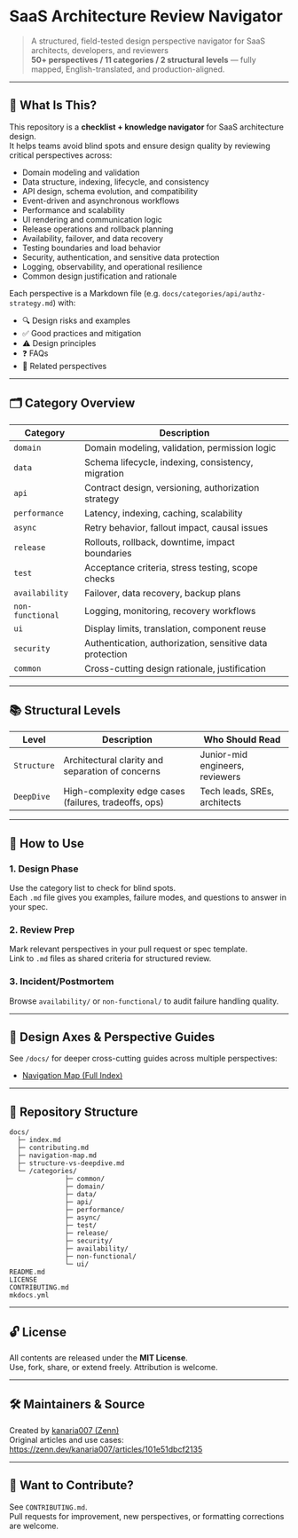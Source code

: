 # SaaS Architecture Review Navigator

> A structured, field-tested design perspective navigator for SaaS architects, developers, and reviewers  
> **50+ perspectives / 11 categories / 2 structural levels** — fully mapped, English-translated, and production-aligned.

---

## 🧭 What Is This?

This repository is a **checklist + knowledge navigator** for SaaS architecture design.  
It helps teams avoid blind spots and ensure design quality by reviewing critical perspectives across:

- Domain modeling and validation  
- Data structure, indexing, lifecycle, and consistency  
- API design, schema evolution, and compatibility  
- Event-driven and asynchronous workflows  
- Performance and scalability  
- UI rendering and communication logic  
- Release operations and rollback planning  
- Availability, failover, and data recovery  
- Testing boundaries and load behavior  
- Security, authentication, and sensitive data protection  
- Logging, observability, and operational resilience  
- Common design justification and rationale

Each perspective is a Markdown file (e.g. `docs/categories/api/authz-strategy.md`) with:

- 🔍 Design risks and examples  
- ✅ Good practices and mitigation  
- ⚠️ Design principles  
- ❓ FAQs  
- 🔗 Related perspectives  

---

## 🗂 Category Overview

| Category | Description |
|----------|-------------|
| `domain` | Domain modeling, validation, permission logic |
| `data` | Schema lifecycle, indexing, consistency, migration |
| `api` | Contract design, versioning, authorization strategy |
| `performance` | Latency, indexing, caching, scalability |
| `async` | Retry behavior, fallout impact, causal issues |
| `release` | Rollouts, rollback, downtime, impact boundaries |
| `test` | Acceptance criteria, stress testing, scope checks |
| `availability` | Failover, data recovery, backup plans |
| `non-functional` | Logging, monitoring, recovery workflows |
| `ui` | Display limits, translation, component reuse |
| `security` | Authentication, authorization, sensitive data protection |
| `common` | Cross-cutting design rationale, justification |

---

## 📚 Structural Levels

| Level | Description | Who Should Read |
|-------|-------------|-----------------|
| `Structure` | Architectural clarity and separation of concerns | Junior-mid engineers, reviewers |
| `DeepDive` | High-complexity edge cases (failures, tradeoffs, ops) | Tech leads, SREs, architects |

---

## 🚀 How to Use

### 1. Design Phase
Use the category list to check for blind spots.  
Each `.md` file gives you examples, failure modes, and questions to answer in your spec.

### 2. Review Prep
Mark relevant perspectives in your pull request or spec template.  
Link to `.md` files as shared criteria for structured review.

### 3. Incident/Postmortem
Browse `availability/` or `non-functional/` to audit failure handling quality.

---

## 🧠 Design Axes & Perspective Guides

See `/docs/` for deeper cross-cutting guides across multiple perspectives:

- [Navigation Map (Full Index)](./docs/navigation-map.md)

---

## 📁 Repository Structure

```
docs/
  ├─ index.md
  ├─ contributing.md
  ├─ navigation-map.md
  ├─ structure-vs-deepdive.md
  └─ /categories/
              ├─ common/
              ├─ domain/
              ├─ data/
              ├─ api/
              ├─ performance/
              ├─ async/
              ├─ test/
              ├─ release/
              ├─ security/
              ├─ availability/
              ├─ non-functional/
              └─ ui/
README.md
LICENSE
CONTRIBUTING.md
mkdocs.yml
```

---

## 🔓 License

All contents are released under the **MIT License**.  
Use, fork, share, or extend freely. Attribution is welcome.

---

## 🛠 Maintainers & Source

Created by [kanaria007 (Zenn)](https://zenn.dev/kanaria007)  
Original articles and use cases:  
https://zenn.dev/kanaria007/articles/101e51dbcf2135

---

## 🧭 Want to Contribute?

See `CONTRIBUTING.md`.  
Pull requests for improvement, new perspectives, or formatting corrections are welcome.
